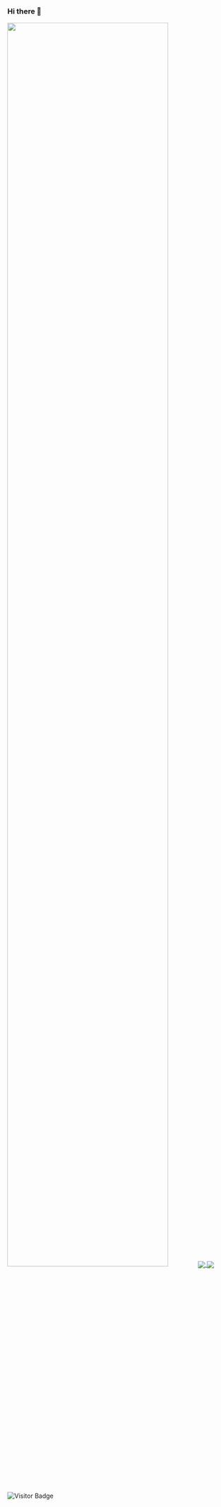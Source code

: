 ### Hi there 👋

<!-- Image (Inspired by Spectrum V by. Ellsworth Kelly)-->
<img src="https://user-images.githubusercontent.com/57366310/92895303-0ea64880-f424-11ea-8a54-2fef5e6561c3.png" width=85% height=85% />

<!-- GutHub stats badge with <a> tags -->
<a href="https://github.com/iliasmariosg/iliasmariosg">
  <img align="center" src="https://github-readme-stats.vercel.app/api?username=iliasmariosg&count_private=true&show_icons=true&include_all_commits=true" />
</a>

<!-- Top languages stats badge with <a> tags -->
<a href="https://github.com/iliasmariosg/iliasmariosg">
  <img align="center" src="https://github-readme-stats.vercel.app/api/top-langs/?username=iliasmariosg&hide=TeX&layout=compact" />
</a>

<!-- Contribution stats badge by LordDaseme -->
<!--
[![Contribution Stats](https://github-contribution-stats.vercel.app/api/?username=iliasmariosg)](https://github.com/LordDashMe/github-contribution-stats/)
-->

<!-- GutHub stats badge without <a> tags -->
<!--
![Github Stats](https://github-readme-stats.vercel.app/api?username=iliasmariosg&count_private=true&show_icons=true&include_all_commits=true)
-->

<!-- Top languages stats without <a> tags -->
<!-- ![Top Langs](https://github-readme-stats.vercel.app/api/top-langs/?username=iliasmariosg&hide=TeX&layout=compact) -->

![Visitor Badge](https://visitor-badge.laobi.icu/badge?page_id=iliasmariosg.iliasmariosg)

<!--
**IliasMariosG/IliasMariosG** is a ✨ _special_ ✨ repository because its `README.md` (this file) appears on your GitHub profile.
-->
<!--
Here are some ideas to get you started:
-->
<!--
- 🔭 I’m currently working on ...
- 🌱 I’m currently learning ...
- 👯 I’m looking to collaborate on ...
- 🤔 I’m looking for help with ...
- 💬 Ask me about ...
- 📫 How to reach me: ...
- 😄 Pronouns: ...
- ⚡ Fun fact: ...
-->

